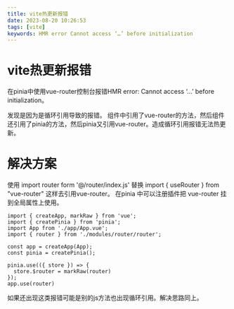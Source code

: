 ```yaml
---
title: vite热更新报错
date: 2023-08-20 10:26:53
tags: [vite]
keywords: HMR error Cannot access ‘…’ before initialization
---
```

# vite热更新报错
在pinia中使用vue-router控制台报错HMR error: Cannot access ‘…’ before initialization。
<!--more-->
发现是因为是循环引用导致的报错。
组件中引用了vue-router的方法，然后组件还引用了pinia的方法，然后pinia又引用vue-router。造成循环引用报错无法热更新。

# 解决方案
使用 import router form '@/router/index.js' 替换 import { useRouter } from "vue-router" 这样去引用vue-router。
在pinia 中可以注册插件把 vue-router 挂到全局属性上使用。
```
import { createApp, markRaw } from 'vue';
import { createPinia } from 'pinia';
import App from './app/App.vue';
import { router } from './modules/router/router';

const app = createApp(App);
const pinia = createPinia();

pinia.use(({ store }) => {
  store.$router = markRaw(router)
});
app.use(router)
```

如果还出现这类报错可能是别的js方法也出现循环引用。解决思路同上。